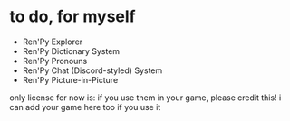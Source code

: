 # to do, for myself
- Ren'Py Explorer
- Ren'Py Dictionary System
- Ren'Py Pronouns
- Ren'Py Chat (Discord-styled) System
- Ren'Py Picture-in-Picture

only license for now is: if you use them in your game, please credit this! i can add your game here too if you use it
